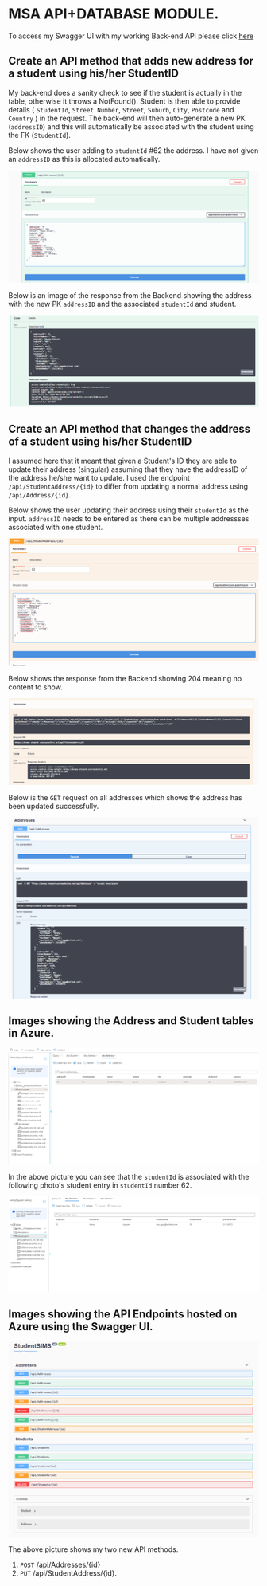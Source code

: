 # MSA API+DATABASE MODULE.

To access my Swagger UI with my working Back-end API please click [here](https://kenny-student.azurewebsites.net/index.html)

## Create an API method that **adds** new address for a student using his/her StudentID
My back-end does a sanity check to see if the student is actually in the table, otherwise it throws a NotFound().
Student is then able to provide details ( `StudentId`, `Street Number`, `Street`, `Suburb`, `City`, `Postcode` and `Country` ) in the request. The back-end will then auto-generate a new PK (`addressID`) and this will automatically be associated with the student using the FK (`StudentId`).

Below shows the user adding to `studentId` #62 the address. I have not given an `addressID` as this is allocated automatically.

![addressAPI1](/StudentSIMS/images/addressAPI1.PNG?raw=true)

Below is an image of the response from the Backend showing the address with the new PK `addressID` and the associated `studentId` and student.

![addressAPI2](/StudentSIMS/images/addressAPI2.PNG?raw=true)

## Create an API method that **changes** the address of a student using his/her StudentID
I assumed here that it meant that given a Student's ID they are able to update their address (singular) assuming that they have the addressID of the address he/she want to update.
I used the endpoint `/api/StudentAddress/{id}` to differ from updating a normal address using `/api/Address/{id}`.

Below shows the user updating their address using their `studentId` as the input. `addressID` needs to be entered as there can be multiple addressses associated with one student.

![studentaddressAPI1](/StudentSIMS/images/studentAPI1.PNG?raw=true)

Below shows the response from the Backend showing 204 meaning no content to show.

![studentaddressAPI2](/StudentSIMS/images/studentAPI2.PNG?raw=true)

Below is the `GET` request on all addresses which shows the address has been updated successfully.


![studentaddressAPI3](/StudentSIMS/images/studentAPI3.PNG?raw=true)




## Images showing the Address and Student tables in Azure.

![address_azure](/StudentSIMS/images/addressAzureSQL..PNG?raw=true)


In the above picture you can see that the `studentId` is associated with the following photo's student entry in `studentId` number 62.




![student_azure](/StudentSIMS/images/studentAzureSQL..PNG?raw=true)

## Images showing the API Endpoints hosted on Azure using the Swagger UI.
![Swagger_UI](/StudentSIMS/images/SwaggerAPI.PNG?raw=true)


The above picture shows my two new API methods.
1. `POST` /api/Addresses/{id}
2. `PUT` /api/StudentAddress/{id}.
